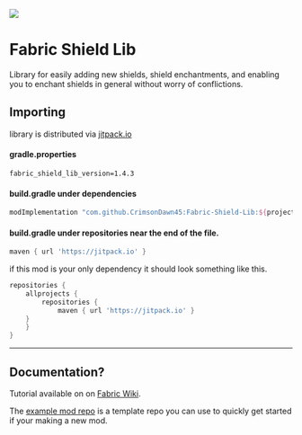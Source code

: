 [![](https://jitpack.io/v/CrimsonDawn45/Fabric-Shield-Lib.svg)](https://jitpack.io/#CrimsonDawn45/Fabric-Shield-Lib)

# Fabric Shield Lib
Library for easily adding new shields, shield enchantments, and enabling you to enchant shields in general without worry of conflictions.

## Importing
library is distributed via [jitpack.io](https://jitpack.io/#CrimsonDawn45/Fabric-Shield-Lib)

#### gradle.properties
```properties
fabric_shield_lib_version=1.4.3
```

#### **build.gradle** under dependencies
```gradle
modImplementation "com.github.CrimsonDawn45:Fabric-Shield-Lib:${project.fabric_shield_lib_version}-${project.minecraft_version}"
```

#### **build.gradle** under repositories near the end of the file.
```gradle
maven { url 'https://jitpack.io' }
```

if this mod is your only dependency it should look something like this.
```gradle
repositories {
    allprojects {
        repositories {
            maven { url 'https://jitpack.io' }
	}
    }
}
```

- - - -

## Documentation?
Tutorial available on on [Fabric Wiki](https://fabricmc.net/wiki/tutorial:shield).

The [example mod repo](https://github.com/CrimsonDawn45/Fabric-Shield-Lib-Example-Mod/tree/1.14) is a template repo you can use to quickly get started if your making a new mod.
